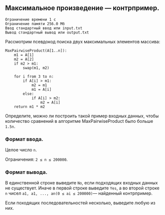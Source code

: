 ## Максимальное произведение — контрпример.

```
Ограничение времени 1 с
Ограничение памяти 256.0 Мб
Ввод стандартный ввод или input.txt
Вывод стандартный вывод или output.txt
```

Рассмотрим псевдокод поиска двух максимальных элементов массива:
```
MaxPairwiseProduct(A[1..n]):
    m1 = A[1]
    m2 = A[2]
    if m2 > m1:
        swap(m1, m2)

    for i from 3 to n:
        if A[i] > m1:
            m2 = m1
            m1 = A[i]
        else:
            if A[i] > m2:
                m2 = A[i]
    return m1 * m2
```
Определите, можно ли построить такой пример входных данных, чтобы количество сравнений в алгоритме MaxPairwiseProduct
было больше `1.5n`.

### Формат ввода.
Целое число `n`.

Ограничения: `2 ≤ n ≤ 200000`.

### Формат вывода.
В единственной строке выведите `No`, если подходящих входных данных не существует. Иначе в первой строке выведите `Yes`,
а во второй строке `n` чисел `a1, a1, ..., an(0 ≤ ai ≤ 200000)`— найденный контрпример.

Если походящих последовательностей несколько, выведите любую из них.